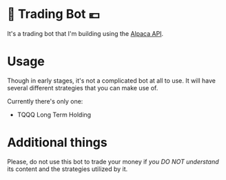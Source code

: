 # 🤑 Trading Bot 💶

It's a trading bot that I'm building using the [Alpaca API](https://github.com/alpacahq/alpaca-trade-api-python).

# Usage

Though in early stages, it's not a complicated bot at all to use. It will have several different strategies that you can make use of.

Currently there's only one:

* TQQQ Long Term Holding

# Additional things

Please, do not use this bot to trade your money if *you DO NOT understand* its content and the strategies utilized by it.
